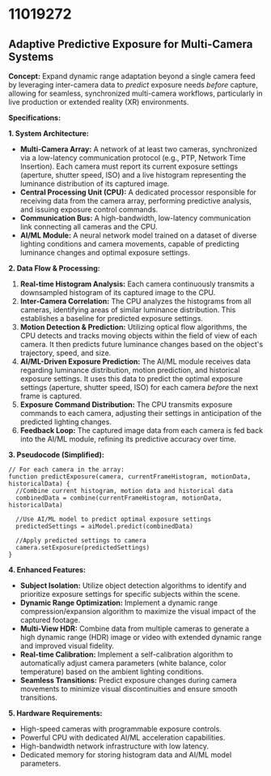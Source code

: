 # 11019272

## Adaptive Predictive Exposure for Multi-Camera Systems

**Concept:** Expand dynamic range adaptation beyond a single camera feed by leveraging inter-camera data to *predict* exposure needs *before* capture, allowing for seamless, synchronized multi-camera workflows, particularly in live production or extended reality (XR) environments.

**Specifications:**

**1. System Architecture:**

*   **Multi-Camera Array:** A network of at least two cameras, synchronized via a low-latency communication protocol (e.g., PTP, Network Time Insertion). Each camera must report its current exposure settings (aperture, shutter speed, ISO) and a live histogram representing the luminance distribution of its captured image.
*   **Central Processing Unit (CPU):** A dedicated processor responsible for receiving data from the camera array, performing predictive analysis, and issuing exposure control commands.
*   **Communication Bus:** A high-bandwidth, low-latency communication link connecting all cameras and the CPU.
*   **AI/ML Module:** A neural network model trained on a dataset of diverse lighting conditions and camera movements, capable of predicting luminance changes and optimal exposure settings.

**2. Data Flow & Processing:**

1.  **Real-time Histogram Analysis:** Each camera continuously transmits a downsampled histogram of its captured image to the CPU.
2.  **Inter-Camera Correlation:** The CPU analyzes the histograms from all cameras, identifying areas of similar luminance distribution. This establishes a baseline for predicted exposure settings.
3.  **Motion Detection & Prediction:** Utilizing optical flow algorithms, the CPU detects and tracks moving objects within the field of view of each camera. It then predicts future luminance changes based on the object's trajectory, speed, and size.
4.  **AI/ML-Driven Exposure Prediction:** The AI/ML module receives data regarding luminance distribution, motion prediction, and historical exposure settings. It uses this data to predict the optimal exposure settings (aperture, shutter speed, ISO) for each camera *before* the next frame is captured.
5.  **Exposure Command Distribution:** The CPU transmits exposure commands to each camera, adjusting their settings in anticipation of the predicted lighting changes.
6.  **Feedback Loop:** The captured image data from each camera is fed back into the AI/ML module, refining its predictive accuracy over time.

**3. Pseudocode (Simplified):**

```
// For each camera in the array:
function predictExposure(camera, currentFrameHistogram, motionData, historicalData) {
  //Combine current histogram, motion data and historical data
  combinedData = combine(currentFrameHistogram, motionData, historicalData)
  
  //Use AI/ML model to predict optimal exposure settings
  predictedSettings = aiModel.predict(combinedData)
  
  //Apply predicted settings to camera
  camera.setExposure(predictedSettings)
}
```

**4. Enhanced Features:**

*   **Subject Isolation:**  Utilize object detection algorithms to identify and prioritize exposure settings for specific subjects within the scene.
*   **Dynamic Range Optimization:** Implement a dynamic range compression/expansion algorithm to maximize the visual impact of the captured footage.
*   **Multi-View HDR:**  Combine data from multiple cameras to generate a high dynamic range (HDR) image or video with extended dynamic range and improved visual fidelity.
*   **Real-time Calibration:** Implement a self-calibration algorithm to automatically adjust camera parameters (white balance, color temperature) based on the ambient lighting conditions.
*   **Seamless Transitions:** Predict exposure changes during camera movements to minimize visual discontinuities and ensure smooth transitions.

**5. Hardware Requirements:**

*   High-speed cameras with programmable exposure controls.
*   Powerful CPU with dedicated AI/ML acceleration capabilities.
*   High-bandwidth network infrastructure with low latency.
*   Dedicated memory for storing histogram data and AI/ML model parameters.